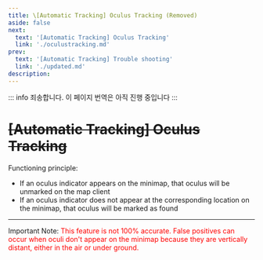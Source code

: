 ```yaml
---
title: \[Automatic Tracking] Oculus Tracking (Removed)
aside: false
next:
  text: '[Automatic Tracking] Oculus Tracking'
  link: './oculustracking.md'
prev:
  text: '[Automatic Tracking] Trouble shooting'
  link: './updated.md'
description:
---
```


::: info
죄송합니다. 이 페이지 번역은 아직 진행 중입니다
:::

[文：自动神瞳]: #

# ~~[Automatic Tracking] Oculus Tracking~~

Functioning principle:

- If an oculus indicator appears on the minimap, that oculus will be unmarked on the map client
- If an oculus indicator does not appear at the corresponding location on the minimap, that oculus will be marked as found

---

<p>Important Note: <span style="color: red">This feature is not 100% accurate. False positives can occur when oculi don't appear on the minimap because they are vertically distant, either in the air or under ground.</span></p>
